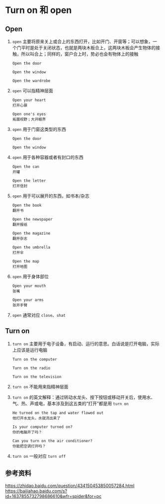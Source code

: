 # Turn on 和 open

## Open

1. `open` 主要将原来关上或合上的东西打开，比如开门、开窗等；可以想象，一个门平时是处于关闭状态，也就是两块木板合上，这两块木板会产生物体的接触，所以叫合上；同样的，窗户合上时，势必也会有物体上的接触

   ```
   Open the door

   Open the window

   Open the wardrobe
   ```

2. `open` 可以指精神层面

   ```
   Open your heart
   打开心扉

   Open one's eyes
   拓展视野；大开眼界
   ```

3. `open` 用于门窗这类型的东西

   ```
   Open the door

   Open the window
   ```

4. `open` 用于各种容器或者有封口的东西

   ```
   Open the can
   开罐

   Open the letter
   打开信封
   ```

5. `open` 用于可以展开的东西，如书本/杂志

   ```
   Open the book
   翻开书

   Open the newspaper
   翻开报纸

   Open the magazine
   翻开杂志

   Open the umbrella
   打开伞

   Open the map
   打开地图
   ```

6. `open` 用于身体部位

   ```
   Open your mouth
   张嘴

   Open your arms
   张开手臂
   ```

7. `open` 通常对应 `close`、`shat`

## Turn on

1. `turn on` 主要用于电子设备，有启动、运行的意思。白话说是打开电脑，实际上应该是运行电脑

   ```
   Turn on the computer

   Turn on the radio

   Turn on the television
   ```

2. `turn on` 不能用来指精神层面

3. `turn on` 的英文解释：通过转动水龙头、按下按钮或移动开关后，使用水、气、热、声或电，基本涉及到这五类的“打开”都是用 `turn on`

   ```
   He turned on the tap and water flowed out
   他打开水龙头，水就流出来了

   Is your computer turned on?
   你的电脑开了吗？

   Can you turn on the air conditioner?
   你能把空调打开吗？
   ```

4. `turn on` 一般对应 `turn off`

## 参考资料

<https://zhidao.baidu.com/question/434150453850057284.html>
<https://baijiahao.baidu.com/s?id=1637855732798686610&wfr=spider&for=pc>
